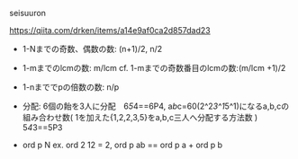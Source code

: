 seisuuron

https://qiita.com/drken/items/a14e9af0ca2d857dad23

- 1-Nまでの奇数、偶数の数: (n+1)/2, n/2
- 1-mまでのlcmの数: m/lcm cf. 1-mまでの奇数番目のlcmの数:(m/lcm +1)/2
- 1-nまででpの倍数の数: n/p
- 分配: 6個の飴を3人に分配　6*5*4==6P4, a*b*c=60(2^2*3^1*5^1)になるa,b,cの組み合わせ数( 1を加えた{1,2,2,3,5}をa,b,c三人へ分配する方法数 ) 5*4*3==5P3

- ord p N ex. ord 2 12 = 2, ord p ab == ord p a + ord p b


